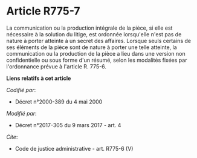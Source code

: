 # Article R775-7

La communication ou la production intégrale de la pièce, si elle est nécessaire à la solution du litige, est ordonnée
lorsqu'elle n'est pas de nature à porter atteinte à un secret des affaires. Lorsque seuls certains de ses éléments de la
pièce sont de nature à porter une telle atteinte, la communication ou la production de la pièce a lieu dans une version non
confidentielle ou sous forme d'un résumé, selon les modalités fixées par l'ordonnance prévue à l'article R. 775-6.

**Liens relatifs à cet article**

_Codifié par_:

  - Décret n°2000-389 du 4 mai 2000

_Modifié par_:

  - Décret n°2017-305 du 9 mars 2017 - art. 4

_Cite_:

  - Code de justice administrative - art. R775-6 (V)
